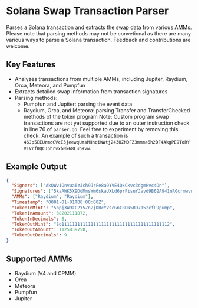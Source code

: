 # Solana Swap Transaction Parser

Parses a Solana transaction and extracts the swap data from various AMMs. Please note that parsing methods may not be convetional as there are many various ways to parse a Solana transaction. Feedback and contributions are welcome.

## Key Features

- Analyzes transactions from multiple AMMs, including Jupiter, Raydium, Orca, Meteora, and Pumpfun
- Extracts detailed swap information from transaction signatures
- Parsing methods:
  - Pumpfun and Jupiter: parsing the event data
  - Raydium, Orca, and Meteora: parsing Transfer and TransferChecked methods of the token program
Note: Custom program swap transactions are not yet supported due to an outer instruction check in line 76 of `parser.go`. Feel free to experiment by removing this check. An example of such a transaction is `46Jp5EEUrmdCVcE3jeewqUmsMHhqiWWtj243UZNDFZ3mmma6h2DF4AkgPE9ToRYVLVrfKQCJphrvxbNk68Lub9vw`.

## Example Output

```json
{
  "Signers": ["AkQWv1Qnvua6zJch9JrFe8a9YVE4QxCkvc3dgmHvc4Qn"],
  "Signatures": ["5kaAWK5X9DdMmsWm6skaUXLd6prFisuYJavd9B62A941nRGcrmwvncg3tRtUfn7TcMLsrrmjCChdEjK3sjxS6YG9"],
  "AMMs": ["Raydium", "Raydium"],
  "Timestamp": "0001-01-01T00:00:00Z",
  "TokenInMint": "5bpj3W9zC2Y5Zn2jDBcYVscGnCBUN5RD7152cfL9pump",
  "TokenInAmount": 38202111872,
  "TokenInDecimals": 6,
  "TokenOutMint": "So11111111111111111111111111111111111111112",
  "TokenOutAmount": 1125839750,
  "TokenOutDecimals": 9
}
```

## Supported AMMs

- Raydium (V4 and CPMM)
- Orca
- Meteora
- Pumpfun
- Jupiter
